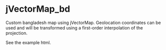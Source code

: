 # jVectorMap_bd

Custom bangladesh map using jVectorMap. Geolocation coordinates can be used and will be transformed using a first-order interpolation of the projection.

See the example html.
